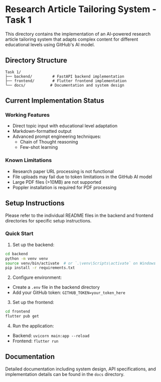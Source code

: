 # Research Article Tailoring System - Task 1

This directory contains the implementation of an AI-powered research article tailoring system that adapts complex content for different educational levels using GitHub's AI model.

## Directory Structure

```
Task 1/
├── backend/         # FastAPI backend implementation
├── frontend/        # Flutter frontend implementation
└── docs/           # Documentation and system design
```

## Current Implementation Status

### Working Features
- Direct topic input with educational level adaptation
- Markdown-formatted output
- Advanced prompt engineering techniques:
  - Chain of Thought reasoning
  - Few-shot learning

### Known Limitations
- Research paper URL processing is not functional
- File uploads may fail due to token limitations in the GitHub AI model
- Large PDF files (>10MB) are not supported
- Poppler installation is required for PDF processing

## Setup Instructions

Please refer to the individual README files in the backend and frontend directories for specific setup instructions.

### Quick Start

1. Set up the backend:
```bash
cd backend
python -m venv venv
source venv/bin/activate  # or `.\venv\Scripts\activate` on Windows
pip install -r requirements.txt
```

2. Configure environment:
- Create a `.env` file in the backend directory
- Add your GitHub token: `GITHUB_TOKEN=your_token_here`

3. Set up the frontend:
```bash
cd frontend
flutter pub get
```

4. Run the application:
- Backend: `uvicorn main:app --reload`
- Frontend: `flutter run`

## Documentation

Detailed documentation including system design, API specifications, and implementation details can be found in the `docs` directory. 
